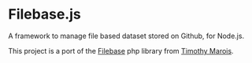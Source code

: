 # Filebase.js
A framework to manage file based dataset stored on Github, for Node.js.

This project is a port of the [Filebase](https://github.com/tmarois/Filebase) php library from [Timothy Marois](https://github.com/timothymarois).
